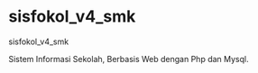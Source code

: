 # sisfokol_v4_smk
sisfokol_v4_smk






Sistem Informasi Sekolah, Berbasis Web dengan Php dan Mysql.


